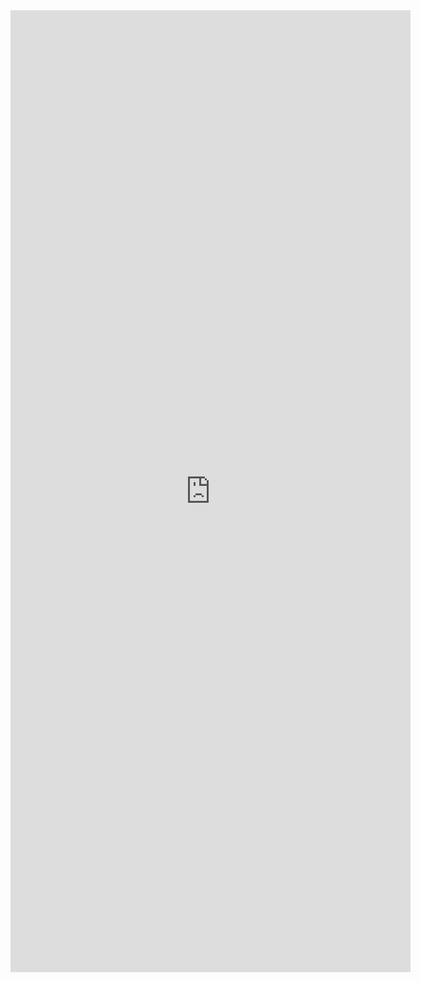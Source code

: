 
<iframe src="https://docs.google.com/forms/d/e/1FAIpQLSeOlva0dwgnuLdJOz_U_GPd6t6oQQ05XAa3hmjuqdqa2DBUCQ/viewform?usp=pp_url&entry.771913914=Personenvervoer&entry.677900382=VAB" width="640" height="1539" frameborder="0" marginheight="0" marginwidth="0">Loading…</iframe>
